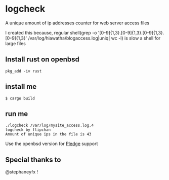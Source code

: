 # logcheck
A unique amount of ip addresses counter for web server access files

I created this because, regular shell(grep -o '[0-9]\{1,3\}\.[0-9]\{1,3\}\.[0-9]\{1,3\}\.[0-9]\{1,3\}' /var/log/hiawatha/blogaccess.log|uniq| wc -l) is slow a shell for large files

## Install rust on openbsd
```
pkg_add -iv rust
```


## install me
```shell
$ cargo build
```

## run me 
```shell
./logcheck /var/log/mysite_access.log.4
logcheck by flipchan
Amount of unique ips in the file is 43

```

Use the openbsd version for [Pledge](https://man.openbsd.org/pledge) support


## Special thanks to 
@stephaneyfx !
